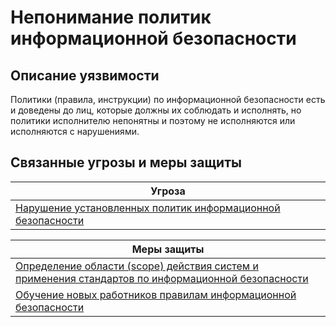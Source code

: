 # Непонимание политик информационной безопасности

## Описание уязвимости
Политики (правила, инструкции) по информационной безопасности есть и доведены до лиц, которые должны их соблюдать и исполнять, но политики исполнителю непонятны и поэтому не исполняются или исполняются с нарушениями.

## Связанные угрозы и меры защиты
|Угроза|
|-|
|[Нарушение установленных политик информационной безопасности](/vkr/threats/page21)|

|Меры защиты|
|-|
|[Определение области (scope) действия систем и применения стандартов по информационной безопасности](/vkr/measures/page11)|
|[Обучение новых работников правилам информационной безопасности](/vkr/measures/page47)|